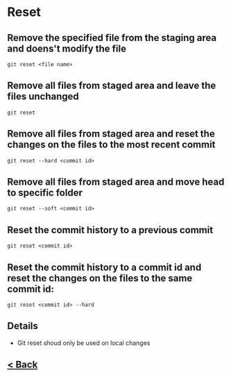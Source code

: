 # Reset

## Remove the specified file from the staging area and doens't modify the file

    git reset <file name>

## Remove all files from staged area and leave the files unchanged

    git reset

## Remove all files from staged area and reset the changes on the files to the most recent commit

    git reset --hard <commit id>

## Remove all files from staged area and move head to specific folder

    git reset --soft <commit id>

## Reset the commit history to a previous commit

    git reset <commit id>

## Reset the commit history  to a commit id and reset the changes on the files to the same commit id:

    git reset <commit id> --hard

## Details

- Git reset shoud only be used on local changes 

## [< Back](README.md)